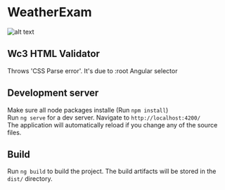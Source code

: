 # WeatherExam
![alt text](https://cdn.discordapp.com/attachments/1026083841791754250/1062711252050251846/image.png)

## Wc3 HTML Validator
Throws 'CSS Parse error'. It's due to :root Angular selector

## Development server
Make sure all node packages installe (Run `npm install`) <br />
Run `ng serve` for a dev server. Navigate to `http://localhost:4200/` <br />
The application will automatically reload if you change any of the source files.

## Build

Run `ng build` to build the project. The build artifacts will be stored in the `dist/` directory.
